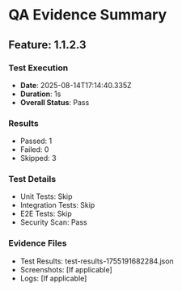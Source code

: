 # QA Evidence Summary

## Feature: 1.1.2.3

### Test Execution
- **Date**: 2025-08-14T17:14:40.335Z
- **Duration**: 1s
- **Overall Status**: Pass

### Results
- Passed: 1
- Failed: 0
- Skipped: 3

### Test Details
- Unit Tests: Skip
- Integration Tests: Skip
- E2E Tests: Skip
- Security Scan: Pass

### Evidence Files
- Test Results: test-results-1755191682284.json
- Screenshots: [If applicable]
- Logs: [If applicable]
